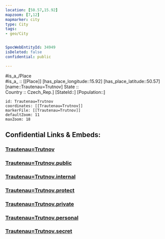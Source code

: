 ```yaml
---
location: [50.57,15.92] 
mapzoom: [7,12] 
mapmarker: city 
type: City
tags:
- geo/City


SpocWebEntityId: 34949
isDeleted: false
confidential: public

---
```

#is_a_/Place  
#is_a_ :: [[Place]] 
[has_place_longitude::15.92] 
[has_place_latitude::50.57] 
[name::Trautenau=Trutnov] 
State ::  
Country :: Czech_Rep.] 
[StateId::] 
[Population::] 



```leaflet
id: Trautenau=Trutnov
coordinates: [[Trautenau=Trutnov]] 
markerFile: [[Trautenau=Trutnov]] 
defaultZoom: 11 
maxZoom: 18
```


## Confidential Links & Embeds: 

### [Trautenau=Trutnov](/_Standards/Earth/Continent/Europe/Europe~Central/Czech_Republic/regions~Czech_Republic/Královéhradecký/City/Trautenau=Trutnov.md) 

### [Trautenau=Trutnov.public](/_public/Earth/Continent/Europe/Europe~Central/Czech_Republic/regions~Czech_Republic/Královéhradecký/City/Trautenau=Trutnov.public.md) 

### [Trautenau=Trutnov.internal](/_internal/Earth/Continent/Europe/Europe~Central/Czech_Republic/regions~Czech_Republic/Královéhradecký/City/Trautenau=Trutnov.internal.md) 

### [Trautenau=Trutnov.protect](/_protect/Earth/Continent/Europe/Europe~Central/Czech_Republic/regions~Czech_Republic/Královéhradecký/City/Trautenau=Trutnov.protect.md) 

### [Trautenau=Trutnov.private](/_private/Earth/Continent/Europe/Europe~Central/Czech_Republic/regions~Czech_Republic/Královéhradecký/City/Trautenau=Trutnov.private.md) 

### [Trautenau=Trutnov.personal](/_personal/Earth/Continent/Europe/Europe~Central/Czech_Republic/regions~Czech_Republic/Královéhradecký/City/Trautenau=Trutnov.personal.md) 

### [Trautenau=Trutnov.secret](/_secret/Earth/Continent/Europe/Europe~Central/Czech_Republic/regions~Czech_Republic/Královéhradecký/City/Trautenau=Trutnov.secret.md)

